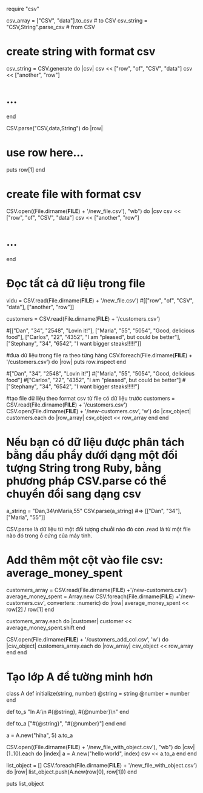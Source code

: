 require "csv"

csv_array = ["CSV", "data"].to_csv   # to CSV
csv_string = "CSV,String".parse_csv   # from CSV


# create string with format csv
csv_string = CSV.generate do |csv|
  csv << ["row", "of", "CSV", "data"]
  csv << ["another", "row"]
  # ...
end

CSV.parse("CSV,data,String") do |row|
  # use row here...
  puts row[1]
end

# create file with format csv
CSV.open((File.dirname(__FILE__) + '/new_file.csv'), "wb") do |csv
  csv << ["row", "of", "CSV", "data"]
  csv << ["another", "row"]
  # ...
end


# Đọc tất cả dữ liệu trong file
vidu = CSV.read(File.dirname(__FILE__) + '/new_file.csv')
#[["row", "of", "CSV", "data"], ["another", "row"]]

customers = CSV.read(File.dirname(__FILE__) + '/customers.csv')

#[["Dan", "34", "2548", "Lovin it!"], ["Maria", "55", "5054", "Good, delicious food"], ["Carlos", "22", "4352", "I am \"pleased\", but could be better"], ["Stephany", "34", "6542", "I want bigger steaks!!!!!"]]


#đưa dữ liệu trong file ra theo từng hàng
CSV.foreach(File.dirname(__FILE__) + '/customers.csv') do |row|
  puts row.inspect
end

#["Dan", "34", "2548", "Lovin it!"]
#["Maria", "55", "5054", "Good, delicious food"]
#["Carlos", "22", "4352", "I am \"pleased\", but could be better"]
#["Stephany", "34", "6542", "I want bigger steaks!!!!!"]

#tạo file dữ liệu theo format csv từ file có dữ liệu trước
customers = CSV.read(File.dirname(__FILE__) + '/customers.csv')
CSV.open(File.dirname(__FILE__) + '/new-customers.csv', 'w') do |csv_object|
  customers.each do |row_array|
    csv_object << row_array
  end
end

# Nếu bạn có dữ liệu được phân tách bằng dấu phẩy dưới dạng một đối tượng String trong Ruby, bằng phương pháp CSV.parse có thể chuyển đổi sang dạng csv

a_string = "Dan,34\nMaria,55"
CSV.parse(a_string) #=> [["Dan", "34"], ["Maria", "55"]]

CSV.parse là dữ liệu từ một đối tượng chuỗi nào đó còn .read là từ một file nào đó trong ổ cứng của máy tính.

# Add thêm một cột vào file csv: average_money_spent

customers_array = CSV.read(File.dirname(__FILE__)  +'/new-customers.csv')
average_money_spent = Array.new
CSV.foreach(File.dirname(__FILE__)  +'/new-customers.csv', converters: :numeric) do |row|
  average_money_spent << row[2] / row[1]
end

customers_array.each do |customer|
 customer << average_money_spent.shift
end

CSV.open(File.dirname(__FILE__) + '/customers_add_col.csv', 'w') do |csv_object|
  customers_array.each do |row_array|
    csv_object << row_array
  end
end

# Tạo lớp A để tường minh hơn
class A
  def initialize(string, number)
    @string = string
    @number = number
  end

  def to_s
    "In A:\n   #{@string}, #{@number}\n"
  end

  def to_a
    ["#{@string}", "#{@number}"]
  end
end


a = A.new("hiha", 5)
a.to_a

CSV.open((File.dirname(__FILE__) + '/new_file_with_object.csv'), "wb") do |csv|
  (1..10).each do |index|
    a = A.new("hello world", index)
    csv << a.to_a
  end
end

list_object = []
CSV.foreach(File.dirname(__FILE__) + '/new_file_with_object.csv') do |row|
  list_object.push(A.new(row[0], row[1]))
end

puts list_object
